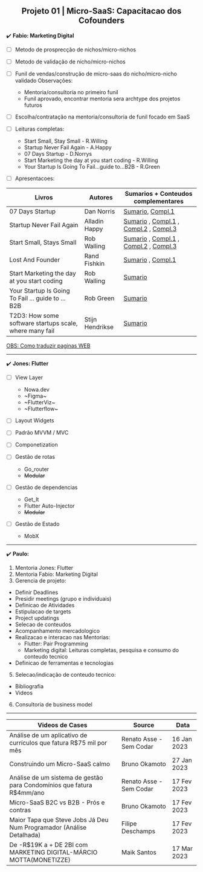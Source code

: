 <h2 align="center">Projeto 01 | Micro-SaaS: Capacitacao dos Cofounders</h2>

:heavy_check_mark: **Fabio: Marketing Digital**

- [ ] Metodo de prosprecção de nichos/micro-nichos

- [ ] Metodo de validação de nicho/micro-nichos

- [ ] Funil de vendas/construção de micro-saas do nicho/micro-nicho validado Observações:
  - Mentoria/consultoria no primeiro funil
  - Funil aprovado, encontrar mentoria sera archtype dos projetos futuros

- [ ] Escolha/contratação na mentoria/consultoria de funil focado em SaaS

- [ ] Leituras completas:
  - Start Small, Stay Small - R.Willing
  - Startup Never Fail Again - A.Happy
  - 07 Days Startup - D.Norrys
  - Start Marketing the day at you start coding - R.Willing
  - Your Startup Is Going To Fail...guide to...B2B - R.Green

- [ ] Apresentacoes:

<div align="center">
  
| Livros | Autores | Sumarios + Conteudos complementares |
| ------ | ------ | ------ |
| 07 Days Startup | Dan Norris | [Sumario](https://mrgavinbell.com/7-day-startup/), [Compl.1](https://www.samuelthomasdavies.com/book-summaries/business/the-7-day-startup/) |
| Startup Never Fail Again | Alladin Happy | [Sumario](https://startupsventurecapital.com/startup-guide-86d026e68264) , [Compl.1](https://medium.com/@happyaladdin/top-10-growth-hacking-infographics-c21a55b1160f) , [Compl.2](https://medium.com/@happyaladdin/top-10-growth-hacking-mistakes-that-cost-me-5-years-of-my-life-and-then-saved-me-200k-38f3dcfcdcad) , [Compl.3](https://medium.com/startup-grind/top-10-proven-growth-hacking-ideas-for-2016-bcd3c126de63) |
| Start Small, Stays Small | Rob Walling | [Sumario](https://filipesilva.me/notes/start-small-stay-small/) , [Compl.1](https://github.com/elliotlarson/dev-notes/blob/master/books/start-small-stay-small-a-developers-guide-to-launching-a-startup.md) , [Compl.2](https://sive.rs/book/StartSmallStaySmall) , [Compl.3](https://jakobgreenfeld.com/start-walling) |
| Lost And Founder | Rand Fishkin | [Sumario](https://accessorytosuccess.com/blogs/books/lost-and-founder-book-summary-by-rand-fishkin) , [Compl.1](https://waiyancan.com/summary-lost-and-founder-rand-fishkin/)|
| Start Marketing the day at you start coding | Rob Walling | [Sumario](https://robwalling.com/2010/10/14/startup-marketing-part-6-why-you-should-start-marketing-the-day-you-start-coding/) |
| Your Startup Is Going To Fail ... guide to ... B2B | Rob Green | [Sumario](https://www.amazon.com/Your-Startup-Going-Fail-foundation-ebook/dp/B07P7N2R5R/ref=sr_1_1?crid=XD7Q69AE6NJI&keywords=startup+fail&qid=1677345711&s=books&sprefix=startup+fai%2Cstripbooks-intl-ship%2C132&sr=1-1) |
| T2D3: How some software startups scale, where many fail | Stijn Hendrikse | [Sumario](https://www.amazon.com/T2D3-software-startups-scale-where-ebook/dp/B09HPDDHDY/ref=cm_cr_arp_d_product_top?ie=UTF8) |
 
</div>

[OBS: Como traduzir paginas WEB](https://support.google.com/chrome/answer/173424?hl=pt&co=GENIE.Platform%3DDesktop)

----

:heavy_check_mark: **Jones: Flutter**

- [ ] View Layer
  - Nowa.dev
  - ~Figma~
  - ~FlutterViz~
  - ~Flutterflow~

- [ ] Layout Widgets

- [ ] Padrão MVVM / MVC

- [ ] Componetization 

- [ ] Gestão de rotas 
  - Go_router
  - ~~Modular~~
  
- [ ] Gestão de dependencias 
  - Get_It
  - Flutter Auto-Injector
  - ~~Modular~~

- [ ] Gestão de Estado
  - MobX

----

:heavy_check_mark: **Paulo:**
1. Mentoria Jones: Flutter
2. Mentoria Fabio: Marketing Digital 
3. Gerencia de projeto:
  - Definir Deadlines
  - Presidir meetings (grupo e individuais)
  - Definicao de Atividades
  - Estipulacao de targets
  - Project updatings
  - Selecao de conteudos
  - Acompanhamento mercadologico
  - Realizacao e interacao nas Mentorias:
    - Flutter: Pair Programming
    - Marketing digital: Leituras completas, pesquisa e consumo do conteudo tecnico 
  - Definicao de ferramentas e tecnologias
5. Selecao/indicação de conteudo tecnico:
  - Bibliografia
  - Videos
6. Consultoria de business model
  
----
<div align="center">

| Videos de Cases | Source | Data |
| ------ | ------ | ------ |
| Análise de um aplicativo de currículos que fatura R$75 mil por mês | Renato Asse - Sem Codar | 16 Jan 2023 |
| Construindo um Micro-SaaS calmo | Bruno Okamoto | 27 Jan 2023 |
| Análise de um sistema de gestão para Condomínios que fatura R$4mm/ano | Renato Asse - Sem Codar | 17 Fev 2023 |
| Micro-SaaS B2C vs B2B - Prós e contras | Bruno Okamoto | 17 Fev 2023 |
| Maior Tapa que Steve Jobs Já Deu Num Programador (Análise Detalhada) | Filipe Deschamps | 17 Fev 2023 |
| De -R$19K a + DE 2BI com MARKETING DIGITAL-MÁRCIO MOTTA(MONETIZZE)| Maik Santos | 17 Mar 2023 |

</div>
